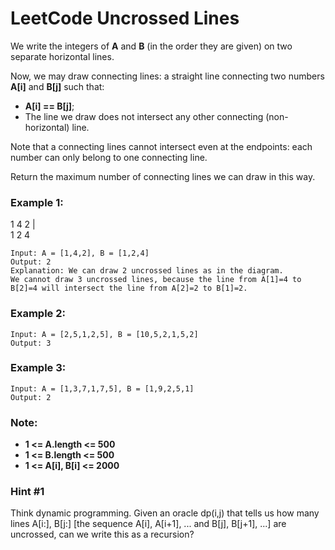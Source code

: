 # LeetCode Uncrossed Lines
We write the integers of **A** and **B** (in the order they are given) on two separate horizontal lines.

Now, we may draw connecting lines: a straight line connecting two numbers **A[i]** and **B[j]** such that:

* **A[i] == B[j]**;
* The line we draw does not intersect any other connecting (non-horizontal) line.

Note that a connecting lines cannot intersect even at the endpoints: each number can only belong to one connecting line.

Return the maximum number of connecting lines we can draw in this way.

 

### Example 1:
1  4  2
|    \
1  2  4
```
Input: A = [1,4,2], B = [1,2,4]
Output: 2
Explanation: We can draw 2 uncrossed lines as in the diagram.
We cannot draw 3 uncrossed lines, because the line from A[1]=4 to B[2]=4 will intersect the line from A[2]=2 to B[1]=2.
```
### Example 2:
```
Input: A = [2,5,1,2,5], B = [10,5,2,1,5,2]
Output: 3
```
### Example 3:
```
Input: A = [1,3,7,1,7,5], B = [1,9,2,5,1]
Output: 2
 ```

### Note:

* **1 <= A.length <= 500**
* **1 <= B.length <= 500**
* **1 <= A[i], B[i] <= 2000**


### Hint #1  

Think dynamic programming. Given an oracle dp(i,j) that tells us how many lines A[i:], B[j:] [the sequence A[i], A[i+1], ... and B[j], B[j+1], ...] are uncrossed, can we write this as a recursion?
